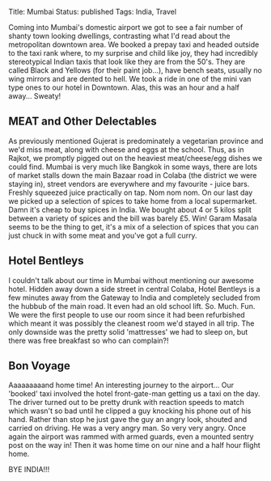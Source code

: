 Title: Mumbai
Status: published
Tags: India, Travel

Coming into Mumbai's domestic airport we got to see a fair number of shanty town looking dwellings, contrasting what I'd read about the metropolitan downtown area. We booked a prepay taxi and headed outside to the taxi rank where, to my surprise and child like joy, they had incredibly stereotypical Indian taxis that look like they are from the 50's. They are called Black and Yellows (for their paint job...), have bench seats, usually no wing mirrors and are dented to hell. We took a ride in one of the mini van type ones to our hotel in Downtown. Alas, this was an hour and a half away... Sweaty!

## MEAT and Other Delectables
As previously mentioned Gujerat is predominately a vegetarian province and we'd miss meat, along with cheese and eggs at the school. Thus, as in Rajkot, we promptly pigged out on the heaviest meat/cheese/egg dishes we could find. Mumbai is very much like Bangkok in some ways, there are lots of market stalls down the main Bazaar road in Colaba (the district we were staying in), street vendors are everywhere and my favourite - juice bars. Freshly squeezed juice practically on tap. Nom nom nom. On our last day we picked up a selection of spices to take home from a local supermarket. Damn it's cheap to buy spices in India. We bought about 4 or 5 kilos split between a variety of spices and the bill was barely £5. Win! Garam Masala seems to be the thing to get, it's a mix of a selection of spices that you can just chuck in with some meat and you've got a full curry.

## Hotel Bentleys
I couldn't talk about our time in Mumbai without mentioning our awesome hotel. Hidden away down a side street in central Colaba, Hotel Bentleys is a few minutes away from the Gateway to India and completely secluded from the hubbub of the main road. It even had an old school lift. So. Much. Fun. We were the first people to use our room since it had been refurbished which meant it was possibly the cleanest room we'd stayed in all trip. The only downside was the pretty solid 'mattresses' we had to sleep on, but there was free breakfast so who can complain?!

## Bon Voyage
Aaaaaaaaand home time! An interesting journey to the airport... Our 'booked' taxi involved the hotel front-gate-man getting us a taxi on the day. The driver turned out to be pretty drunk with reaction speeds to match which wasn't so bad until he clipped a guy knocking his phone out of his hand. Rather than stop he just gave the guy an angry look, shouted and carried on driving. He was a very angry man. So very very angry. Once again the airport was rammed with armed guards, even a mounted sentry post on the way in! Then it was home time on our nine and a half hour flight home.

BYE INDIA!!!
